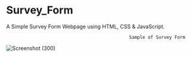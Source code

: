 # Survey_Form

A Simple Survey Form Webpage using HTML, CSS & JavaScript.

                                                  
                                                  Sample of Survey Form 
                                                

![Screenshot (300)](https://user-images.githubusercontent.com/58070156/184338405-7e2f4a70-d029-4232-8b76-2f792c7ef4bc.png)
